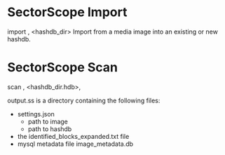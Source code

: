 # SectorScope Import
import <image>, <hashdb_dir>
Import from a media image into an existing or new hashdb.

# SectorScope Scan
scan <image>, <hashdb_dir.hdb>, <new sectorscope output.ss>

output.ss is a directory containing the following files:

* settings.json
  * path to image
  * path to hashdb
* the identified_blocks_expanded.txt file
* mysql metadata file image_metadata.db
